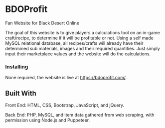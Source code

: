 # BDOProfit
Fan Website for Black Desert Online

The goal of this website is to give players a calculations tool on an in-game craft/recipe, to determine if it will be profitable or not.
Using a self made MySQL relational database, all recipes/crafts will already have their determined sub materials, images and their required quantities. Just simply input their marketplace values and the website will do the calculations.
 
 ### Installing
 None required, the website is live at https://bdoprofit.com/.
 
 ## Built With
 
 Front End:
 HTML, CSS, Bootstrap, JavaScript, and jQuery.
 
 Back End:
 PHP, MySQL, and item data gathered from web scraping, with permission using Node.js and Puppeteer.
 
 
